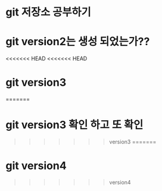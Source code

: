 # git 저장소 공부하기

# git version2는 생성 되었는가??

<<<<<<< HEAD
<<<<<<< HEAD
# git version3
=======
# git version3 확인 하고 또 확인
>>>>>>> version3
=======
# git version4
>>>>>>> version4
